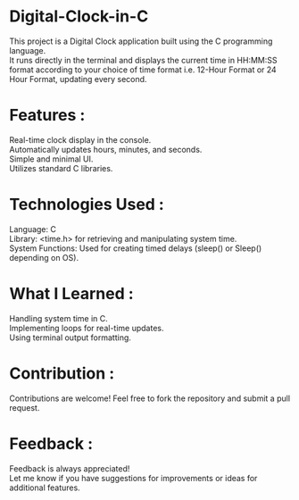 # Digital-Clock-in-C
This project is a Digital Clock application built using the C programming language.<br>
It runs directly in the terminal and displays the current time in HH:MM:SS format according to your choice of time format i.e. 12-Hour Format or 24 Hour Format, updating every second.
<br>

# Features :<br>
Real-time clock display in the console.<br>
Automatically updates hours, minutes, and seconds.<br>
Simple and minimal UI.<br>
Utilizes standard C libraries.<br>

# Technologies Used :<br>
Language: C<br>
Library: <time.h> for retrieving and manipulating system time.<br>
System Functions: Used for creating timed delays (sleep() or Sleep() depending on OS).<br>

# What I Learned :<br>
Handling system time in C.<br>
Implementing loops for real-time updates.<br>
Using terminal output formatting.<br>

# Contribution :  <br>
Contributions are welcome! Feel free to fork the repository and submit a pull request.<br>

# Feedback :<br>
Feedback is always appreciated!<br>
Let me know if you have suggestions for improvements or ideas for additional features.
